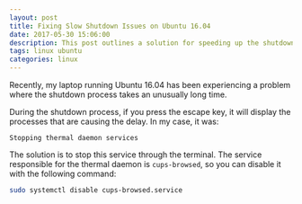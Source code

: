```yaml
---
layout: post
title: Fixing Slow Shutdown Issues on Ubuntu 16.04
date: 2017-05-30 15:06:00
description: This post outlines a solution for speeding up the shutdown process on Ubuntu 16.04 by disabling the cups-browsed service, which can cause delays during shutdown.
tags: linux ubuntu
categories: linux
---
```


Recently, my laptop running Ubuntu 16.04 has been experiencing a problem where the shutdown process takes an unusually long time.

During the shutdown process, if you press the escape key, it will display the processes that are causing the delay. In my case, it was:

```
Stopping thermal daemon services
```

The solution is to stop this service through the terminal. The service responsible for the thermal daemon is `cups-browsed`, so you can disable it with the following command:

```bash
sudo systemctl disable cups-browsed.service
```